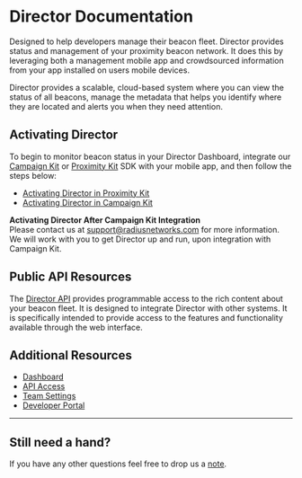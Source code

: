 # Director Documentation

Designed to help developers manage their beacon fleet. Director provides status
and management of your proximity beacon network. It does this by leveraging
both a management mobile app and crowdsourced information from your app
installed on users mobile devices.

Director provides a scalable, cloud-based system where you can view the status
of all beacons, manage the metadata that helps you identify where they are
located and alerts you when they need attention.

## Activating Director

To begin to monitor beacon status in your Director Dashboard, integrate our <a href="https://campaignkit.radiusnetworks.com/docs/overview">Campaign Kit</a> or <a href= "https://proximitykit.radiusnetworks.com/docs/overview">Proximity Kit</a> SDK with your mobile app, and then follow the steps below:

- [Activating Director in Proximity Kit](https://proximitykit.radiusnetworks.com/docs/director)
- [Activating Director in Campaign Kit](https://campaignkit.radiusnetworks.com/docs/director)


<b> Activating Director After Campaign Kit Integration </b> <br>
Please contact us at support@radiusnetworks.com for more information. We will work with you to get Director up and run, upon integration with Campaign Kit.

## Public API Resources

The [Director API](api) provides programmable access to the rich content
about your beacon fleet. It is designed to integrate Director with other
systems. It is specifically intended to provide access to the features and
functionality available through the web interface.

## Additional Resources

- [Dashboard](https://director.radiusnetworks.com/teams)
- [API Access](https://account.radiusnetworks.com/personal_tokens)
- [Team Settings](https://account.radiusnetworks.com/teams)
- [Developer Portal](http://developer.radiusnetworks.com)

---

## Still need a hand?

If you have any other questions feel free to drop us a [note](mailto:support@radiusnetworks.com).
